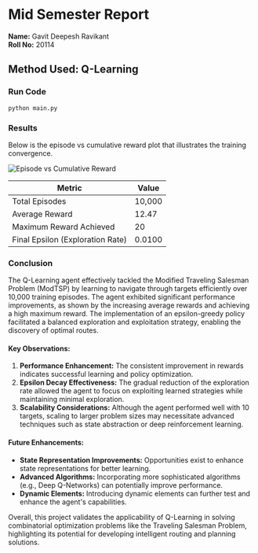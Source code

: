 # Mid Semester Report

**Name:** Gavit Deepesh Ravikant  
**Roll No:** 20114  

## Method Used: Q-Learning


###  Run Code
```
python main.py

```
### Results

Below is the episode vs cumulative reward plot that illustrates the training convergence.

![Episode vs Cumulative Reward](path_to_your_graph) <!-- Update with the actual path to your graph -->

| Metric                       | Value       |
|------------------------------|-------------|
| Total Episodes                | 10,000      |
| Average Reward                | 12.47       |
| Maximum Reward Achieved       | 20          |
| Final Epsilon (Exploration Rate) | 0.0100   |

### Conclusion

The Q-Learning agent effectively tackled the Modified Traveling Salesman Problem (ModTSP) by learning to navigate through targets efficiently over 10,000 training episodes. The agent exhibited significant performance improvements, as shown by the increasing average rewards and achieving a high maximum reward. The implementation of an epsilon-greedy policy facilitated a balanced exploration and exploitation strategy, enabling the discovery of optimal routes.

#### Key Observations:

1. **Performance Enhancement:** The consistent improvement in rewards indicates successful learning and policy optimization.
2. **Epsilon Decay Effectiveness:** The gradual reduction of the exploration rate allowed the agent to focus on exploiting learned strategies while maintaining minimal exploration.
3. **Scalability Considerations:** Although the agent performed well with 10 targets, scaling to larger problem sizes may necessitate advanced techniques such as state abstraction or deep reinforcement learning.

#### Future Enhancements:

- **State Representation Improvements:** Opportunities exist to enhance state representations for better learning.
- **Advanced Algorithms:** Incorporating more sophisticated algorithms (e.g., Deep Q-Networks) can potentially improve performance.
- **Dynamic Elements:** Introducing dynamic elements can further test and enhance the agent's capabilities.

Overall, this project validates the applicability of Q-Learning in solving combinatorial optimization problems like the Traveling Salesman Problem, highlighting its potential for developing intelligent routing and planning solutions.
